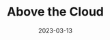 ---
title: "Above the Cloud"
excerpt: "Where peaks peek through veils"
gallery_name: "above-the-cloud"
date: 2023-03-13
tags: ["🕹️Everyone deserves a tag -- even the ..."]
header:
  overlay_image: cover/abovethecloud-3v1.jpg
---